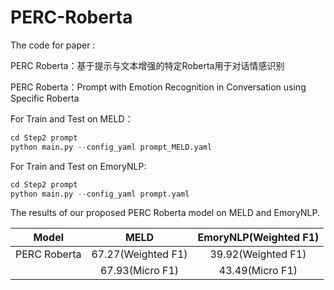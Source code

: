 # PERC-Roberta
The code for paper :

PERC Roberta：基于提示与文本增强的特定Roberta用于对话情感识别

PERC Roberta：Prompt with Emotion Recognition in Conversation using Specific Roberta



For Train and Test on MELD：

```python
cd Step2 prompt
python main.py --config_yaml prompt_MELD.yaml
```

For Train and Test on EmoryNLP:

```python
cd Step2 prompt
python main.py --config_yaml prompt.yaml
```



The results of our proposed PERC Roberta model on MELD and EmoryNLP.

|    Model     |        MELD        | EmoryNLP(Weighted F1) |
| :----------: | :----------------: | :-------------------: |
| PERC Roberta | 67.27(Weighted F1) |  39.92(Weighted F1)   |
|              |  67.93(Micro F1)   |    43.49(Micro F1)    |

